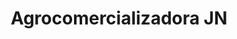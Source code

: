 ---
title: "Agrocomercializadora JN"
url: /puerto-la-cruz/agrocomercializadora-jn-calle-venezuela/
shop: mascotas
---